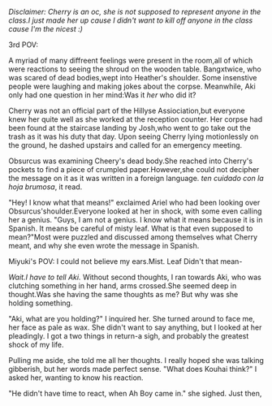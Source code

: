 _Disclaimer: Cherry is an oc, she is not supposed to represent anyone in the class.I just made her up cause I didn't want to kill off anyone in the class cause I'm the nicest :)_

3rd POV:

  A myriad of many diffreent feelings were present in the room,all of which were reactions to seeing the shroud on the wooden table. Bangxtwice, who was scared of dead bodies,wept into Heather's shoulder. Some insenstive people were laughing and making jokes about the corpse. Meanwhile, Aki only had one question in her mind:Was it _her_ who did it?
  
  Cherry was not an official part of the Hillyse Assiociation,but everyone knew her quite well as she worked at the reception counter. Her corpse had been found at the staircase landing by Josh,who went to go take out the trash as it was his duty that day. Upon seeing Cherry lying motionlessly on the ground, he dashed upstairs and called for an emergency meeting.
  
  Obsurcus was examining Cheery's dead body.She reached into Cherry's pockets to find a piece of crumpled paper.However,she could not decipher the message on it as it was written in a foreign language. _ten cuidado con la hoja brumosa_, it read.
  
  "Hey! I know what that means!" exclaimed Ariel who had been looking over Obsurcus'shoulder.Everyone looked at her in shock, with some even calling her a genius. "Guys, I am not a genius. I  know what it means because it is in Spanish. It means be careful of misty leaf. What is that even supposed to mean?"Most were puzzled and discussed among themselves what Cherry meant, and why she even wrote the message in Spanish.
  
Miyuki's POV:
  I could not believe my ears.Mist. Leaf Didn't that mean-
  
  _Wait.I have to tell Aki._ Without second thoughts, I ran towards Aki, who was clutching something in her hand, arms crossed.She seemed deep in thought.Was she having the same thoughts as me? But why was she holding something.
  
  "Aki, what are you holding?" I inquired her. She turned around to face me, her face as pale as wax. She didn't want to say anything, but I looked at her pleadingly. I got a two things in return-a sigh, and probably the greatest shock of my life. 
  
  Pulling me aside, she told me all her thoughts. I really hoped she was talking gibberish, but her words made perfect sense. "What does Kouhai think?" I asked her, wanting to know his reaction.
  
  "He didn't have time to react, when Ah Boy came in." she sighed. Just then, 
  
